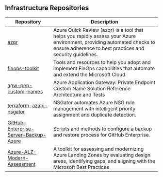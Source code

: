 ## Infrastructure Repositories

| Repository | Description |
|------------------|-------------|
| [azqr](https://github.com/Azure/azqr) | Azure Quick Review (azqr) is a tool that helps you rapidly assess your Azure environment, providing automated checks to ensure adherence to best practices and security guidelines. |
| [finops-toolkit](https://github.com/microsoft/finops-toolkit) | Tools and resources to help you adopt and implement FinOps capabilities that automate and extend the Microsoft Cloud. |
| [agw-pep-custom-names](https://github.com/Azure/agw-pep-custom-names) | Azure Application Gateway: Private Endpoint Custom Name Solution Reference Architecture and Tests |
| [terraform-azapi-nsgator](https://github.com/humanascode/terraform-azapi-nsgator) | NSGator automates Azure NSG rule management with intelligent priority assignment and duplicate detection. |
| [GitHub-Enterprise-Server-Backup-Azure](https://github.com/humanascode/GitHub-Enterprise-Server-Backup-Azure) | Scripts and methods to configure a backup and restore process for GitHub Enterprise. |
| [Azure-ALZ-Modern-Assessment](https://github.com/Iditbnaya/Azure-ALZ-Modern-Assessment) | A toolkit for assessing and modernizing Azure Landing Zones by evaluating design areas, identifying gaps, and aligning with the Microsoft Best Practices
